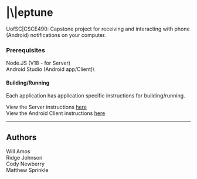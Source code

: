 <!-- This is the web version! -->
<!-- Be nice! -->
<!-- Front page!!! https://sccapstone.github.io/Neptune/ -->

# \|\\\|eptune




UofSC|CSCE490: Capstone project for receiving and interacting with phone (Android) notifications on your computer.


### Prerequisites

Node.JS (V18 - for Server)\
Android Studio (Android app/Client)\



#### Building/Running
Each application has application specific instructions for building/running.

View the Server instructions [here](./Server/Readme.md#starting)\
View the Android Client instructions [here](./Client/Android/Readme.md)



---


## Authors
Will Amos\
Ridge Johnson\
Cody Newberry\
Matthew Sprinkle
